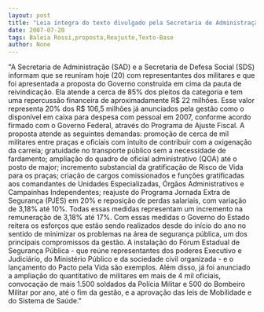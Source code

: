 ```yaml
---
layout: post
title: "Leia íntegra do texto divulgado pela Secretaria de Administração sobre proposta de reajuste para a PM"
date: 2007-07-20
tags: Baleia Rossi,proposta,Reajuste,Texto-Base
author: None
---
```

&quot;A Secretaria de Administra&ccedil;&atilde;o (SAD) e a Secretaria de Defesa Social (SDS) informam que se reuniram hoje (20) com representantes dos militares e que foi apresentada a proposta do Governo constru&iacute;da em cima da pauta de reivindica&ccedil;&atilde;o. 
Ela atende a cerca de 85% dos pleitos da categoria e tem uma repercuss&atilde;o financeira de aproximadamente R$ 22 milh&otilde;es. Esse valor representa 20% dos R$ 106,5 milh&otilde;es j&aacute; anunciados pela gest&atilde;o como o dispon&iacute;vel em caixa para despesa com pessoal em 2007, conforme acordo firmado com o Governo Federal, atrav&eacute;s do Programa de Ajuste Fiscal. 
A proposta atende as seguintes demandas: promo&ccedil;&atilde;o de cerca de mil militares entre pra&ccedil;as e oficiais com intuito de contribuir com a oxigena&ccedil;&atilde;o da carreia; gratuidade no transporte p&uacute;blico sem a necessidade de fardamento; amplia&ccedil;&atilde;o do quadro de oficial administrativo (QOA) at&eacute; o posto de major; incremento substancial da gratifica&ccedil;&atilde;o de Risco de Vida para os pra&ccedil;as; cria&ccedil;&atilde;o de cargos comissionados e fun&ccedil;&otilde;es gratificadas aos comandantes de Unidades Especializadas, &Oacute;rg&atilde;os Administrativos e Campainhas Independentes; reajuste do Programa Jornada Extra de Seguran&ccedil;a (PJES) em 20% e reposi&ccedil;&atilde;o de perdas salariais, com varia&ccedil;&atilde;o de 3,18% at&eacute; 10%. Todas essas medidas representam um incremento na remunera&ccedil;&atilde;o de 3,18% at&eacute; 17%.
Com essas medidas o Governo do Estado reitera os esfor&ccedil;os que est&atilde;o sendo realizados desde do in&iacute;cio do ano no sentido de minimizar os problemas na &aacute;rea de seguran&ccedil;a p&uacute;blica, um dos principais compromissos da gest&atilde;o. A instala&ccedil;&atilde;o do F&oacute;rum Estadual de Seguran&ccedil;a P&uacute;blica - que re&uacute;ne representantes dos poderes Executivo e Judici&aacute;rio, do Minist&eacute;rio P&uacute;blico e da sociedade civil organizada - e o lan&ccedil;amento do Pacto pela Vida s&atilde;o exemplos. 
Al&eacute;m disso, j&aacute; foi anunciado a amplia&ccedil;&atilde;o do quantitativo de militares em mais de 4 mil oficiais, convoca&ccedil;&atilde;o de mais 1.500 soldados da Pol&iacute;cia Militar e 500 do Bombeiro Militar por ano, at&eacute; o fim da gest&atilde;o, e a aprova&ccedil;&atilde;o das leis de Mobilidade e do Sistema de Sa&uacute;de.&quot; 